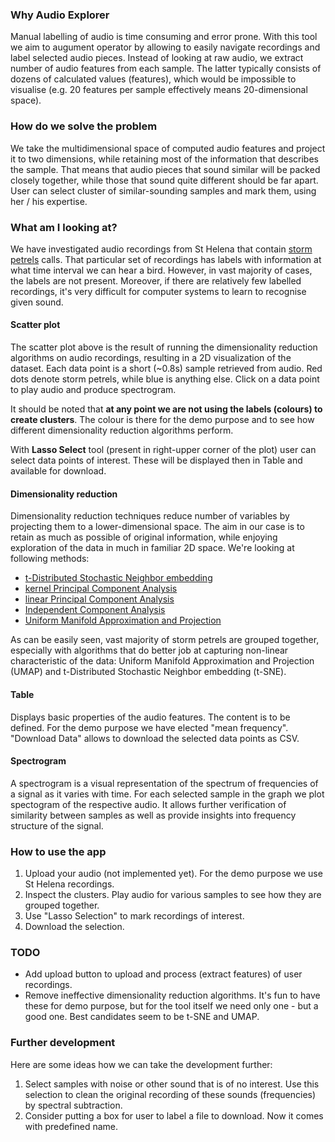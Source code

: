 ### Why Audio Explorer
Manual labelling of audio is time consuming and error prone. With this tool we aim to augument operator by allowing to easily navigate recordings and label selected audio pieces. Instead of looking at raw audio, we extract number of audio features from each sample. The latter typically consists of dozens of calculated values (features), which would be impossible to visualise (e.g. 20 features per sample effectively means 20-dimensional space). 

### How do we solve the problem
We take the multidimensional space of computed audio features and project it to two dimensions, while retaining most of the information that describes the sample. That means that audio pieces that sound similar will be packed closely together, while those that sound quite different should be far apart. User can select cluster of similar-sounding samples and mark them, using her / his expertise. 

### What am I looking at?
We have investigated audio recordings from St Helena that contain [storm petrels](https://en.wikipedia.org/wiki/Storm_petrel) calls. That particular set of recordings has labels with information at what time interval we can hear a bird. However, in vast majority of cases, the labels are not present. Moreover, if there are relatively few labelled recordings, it's very difficult for computer systems to learn to recognise given sound.

#### Scatter plot
The scatter plot above is the result of running the dimensionality reduction algorithms on audio recordings, resulting in a 2D visualization of the dataset. Each data point is a short (~0.8s) sample retrieved from audio. Red dots denote storm petrels, while blue is anything else. Click on a data point to play audio and produce spectrogram.

It should be noted that **at any point we are not using the labels (colours) to create clusters**. The colour is there for the demo purpose and to see how different dimensionality reduction algorithms perform. 

With **Lasso Select** tool (present in right-upper corner of the plot) user can select data points of interest. These will be displayed then in Table and available for download.

#### Dimensionality reduction
Dimensionality reduction techniques reduce number of variables by projecting them to a lower-dimensional space. The aim in our case is to retain as much as possible of original information, while enjoying exploration of the data in much in familiar 2D space. We're looking at following methods:
* [t-Distributed Stochastic Neighbor embedding](https://en.wikipedia.org/wiki/T-distributed_stochastic_neighbor_embedding)
* [kernel Principal Component Analysis](https://en.wikipedia.org/wiki/Kernel_principal_component_analysis)
* [linear Principal Component Analysis](https://en.wikipedia.org/wiki/Principal_component_analysis)
* [Independent Component Analysis](https://en.wikipedia.org/wiki/Independent_component_analysis)
* [Uniform Manifold Approximation and Projection](https://arxiv.org/pdf/1802.03426)

As can be easily seen, vast majority of storm petrels are grouped together, especially with algorithms that do better job at capturing non-linear characteristic of the data: Uniform Manifold Approximation and Projection (UMAP) and t-Distributed Stochastic Neighbor embedding (t-SNE).

#### Table
Displays basic properties of the audio features. The content is to be defined. For the demo purpose we have elected "mean frequency". "Download Data" allows to download the selected data points as CSV.

#### Spectrogram
A spectrogram is a visual representation of the spectrum of frequencies of a signal as it varies with time. For each selected sample in the graph we plot spectogram of the respective audio. It allows further verification of similarity between samples as well as provide insights into frequency structure of the signal.
 

### How to use the app
1. Upload your audio (not implemented yet). For the demo purpose we use St Helena recordings.
2. Inspect the clusters. Play audio for various samples to see how they are grouped together.
3. Use "Lasso Selection" to mark recordings of interest.
4. Download the selection.

### TODO
* Add upload button to upload and process (extract features) of user recordings.
* Remove ineffective dimensionality reduction algorithms. It's fun to have these for demo purpose, but for the tool itself we need only one - but a good one. Best candidates seem to be t-SNE and UMAP.


### Further development
Here are some ideas how we can take the development further:
1. Select samples with noise or other sound that is of no interest. Use this selection to clean the original recording of these sounds (frequencies) by spectral subtraction.
2. Consider putting a box for user to label a file to download. Now it comes with predefined name.



 

